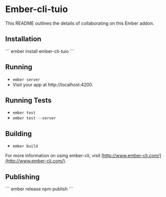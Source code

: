 # Ember-cli-tuio

This README outlines the details of collaborating on this Ember addon.



## Installation

´´´
ember install ember-cli-tuio
´´´

## Running

* `ember server`
* Visit your app at http://localhost:4200.

## Running Tests

* `ember test`
* `ember test --server`

## Building

* `ember build`

For more information on using ember-cli, visit [http://www.ember-cli.com/](http://www.ember-cli.com/).

## Publishing

´´´
ember release
npm publish
´´´